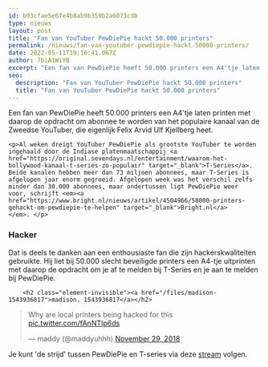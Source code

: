```yaml
---
id: b93cfae5e6fe4b8ab9b359b2a6073cdb
type: nieuws
layout: post
title: "Fan van YouTuber PewDiePie hackt 50.000 printers"
permalink: /nieuws/fan-van-youtuber-pewdiepie-hackt-50000-printers/
date: 2022-05-11T19:16:41.067Z
author: 7biA1WiYB
excerpt: "Een fan van PewDiePie heeft 50.000 printers een A4'tje laten printen met daarop de opdracht om abonnee te worden van het populaire kanaal van de Zweedse YouTuber, die eigenlijk Felix Arvid Ulf Kjellberg heet.  "
seo:
  description: "Fan van YouTuber PewDiePie hackt 50.000 printers"
  title: "Fan van YouTuber PewDiePie hackt 50.000 printers"
---
```

Een fan van PewDiePie heeft 50.000 printers een A4'tje laten printen met daarop de opdracht om abonnee te worden van het populaire kanaal van de Zweedse YouTuber, die eigenlijk Felix Arvid Ulf Kjellberg heet.  

    <p>Al weken dreigt YouTuber PewDiePie als grootste YouTuber te worden ingehaald door de Indiase platenmaatschappij <a href="https://original.sevendays.nl/entertainment/waarom-het-bollywood-kanaal-t-series-zo-populair" target="_blank">T-Series</a>. Beide kanalen hebben meer dan 73 miljoen abonnees, maar T-Series is afgelopen jaar enorm gegroeid. Afgelopen week was het verschil zelfs minder dan 30.000 abonnees, maar ondertussen ligt PewDiePie weer voor, schrijft <em><a href="https://www.bright.nl/nieuws/artikel/4504966/50000-printers-gehackt-om-pewdiepie-te-helpen" target="_blank">Bright.nl</a></em>. </p>
<h3>Hacker</h3>
<p>Dat is deels te danken aan een enthousiaste fan die zijn hackerskwaliteiten gebruikte. Hij liet bij 50.000 slecht beveiligde printers een A4-tje uitprinten met daarop de opdracht om je af te melden bij T-Series en je aan te melden bij PewDiePie. <div class="media media-element-container media-default"><div id="file-535510" class="file file-document file-text-oembed">

        <h2 class="element-invisible"><a href="/files/madison-1543936817">madison. 1543936817</a></h2>
    
  
  <div class="content">
    
<blockquote class="twitter-tweet" data-width="550"><p lang="en" dir="ltr">Why are local printers being hacked for this <a href="https://t.co/fAnNTIp6ds">pic.twitter.com/fAnNTIp6ds</a></p>&mdash; maddy (@maddyuhhh) <a href="https://twitter.com/maddyuhhh/status/1068017390246600704?ref_src=twsrc%5Etfw">November 29, 2018</a></blockquote>
<script async="" src="https://platform.twitter.com/widgets.js" charset="utf-8"></script>
  </div>

  
</div>
</div>
<p>Je kunt 'de strijd' tussen PewDiePie en T-series via deze <a href="https://www.youtube.com/watch?v=V2Afni3S-ok&amp;feature=youtu.be" target="_blank">stream</a> volgen.</p>  
